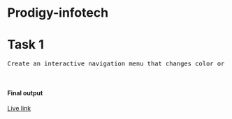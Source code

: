 # Prodigy-infotech
<h1>Task 1</h1>
<pre>Create an interactive navigation menu that changes color or style when scrolled or when hovering over a menu item. The navigation menu should have a fixed position and be visible on all pages. Use HTML to structure the menu, CSS to style it, and JavaScript to add interactivity, such as changing the background color or font color of the menu when it is scrolled or when a menu item is hovered over. </pre><br>
<h4>Final output</h4>
<a href = "https://prodigyinfotech.netlify.app/" target = "main">Live link</a>

